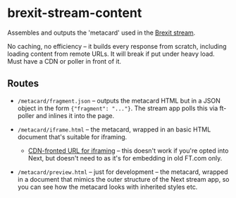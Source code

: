 # brexit-stream-content

Assembles and outputs the 'metacard' used in the [Brexit stream](ft.com/brexit).

No caching, no efficiency – it builds every response from scratch, including loading content from remote URLs. It will break if put under heavy load. Must have a CDN or poller in front of it.

## Routes

- `/metacard/fragment.json` – outputs the metacard HTML but in a JSON object in the form `{"fragment": "..."}`. The stream app polls this via ft-poller and inlines it into the page.

- `/metacard/iframe.html` – the metacard, wrapped in an basic HTML document that's suitable for iframing.
	- [CDN-fronted URL for iframing](http://www.ft.com/ig/brexit-metacard-iframe.html) – this doesn't work if you're opted into Next, but doesn't need to as it's for embedding in old FT.com only.

- `/metacard/preview.html` – just for development – the metacard, wrapped in a document that mimics the outer structure of the Next stream app, so you can see how the metacard looks with inherited styles etc.
